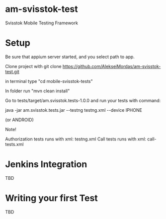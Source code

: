 am-svisstok-test
================
Svisstok Mobile Testing Framework

Setup
===

Be sure that appium server started, and you select path to app.

Clone project with git clone https://github.com/AlekseiMordas/am-svisstok-test.git

in terminal type "cd mobile-svisstok-tests"

In folder run "mvn clean install"

Go to tests/target/am.svisstok.tests-1.0.0 and run your tests with command:

java -jar am.svisstok.tests.jar --testng testng.xml --device IPHONE

(or ANDROID)

Note!

Authorization tests runs with xml: testng.xml
Call tests runs with xml: call-tests.xml

Jenkins Integration
===

TBD

Writing your first Test
===

TBD
